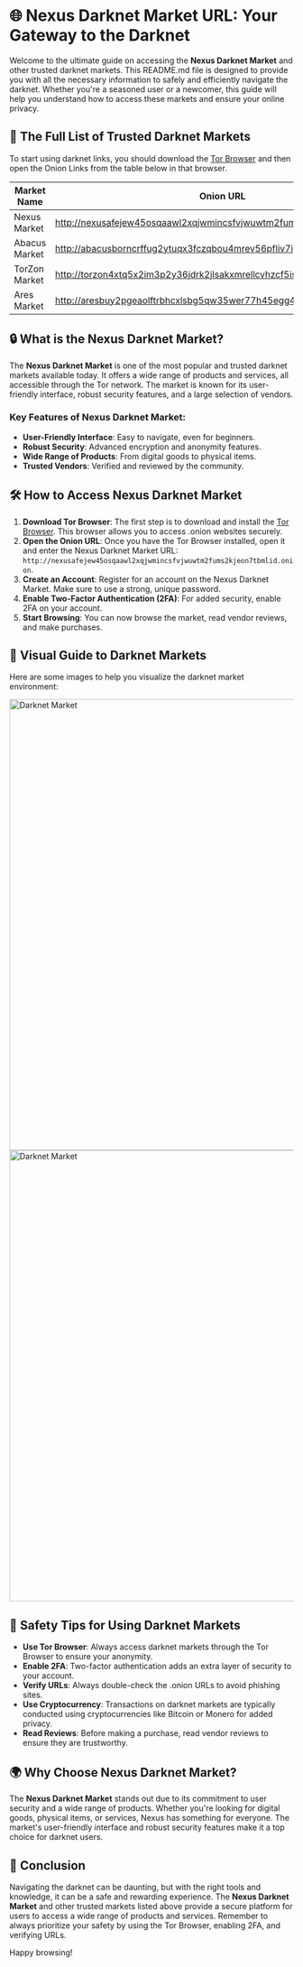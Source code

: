 

# 🌐 Nexus Darknet Market URL: Your Gateway to the Darknet

Welcome to the ultimate guide on accessing the **Nexus Darknet Market** and other trusted darknet markets. This README.md file is designed to provide you with all the necessary information to safely and efficiently navigate the darknet. Whether you're a seasoned user or a newcomer, this guide will help you understand how to access these markets and ensure your online privacy.

## 🚀 The Full List of Trusted Darknet Markets

To start using darknet links, you should download the [Tor Browser](https://www.torproject.org/) and then open the Onion Links from the table below in that browser.

| Market Name       | Onion URL                                                                 |
|-------------------|---------------------------------------------------------------------------|
| Nexus Market      | http://nexusafejew45osqaawl2xqjwmincsfvjwuwtm2fums2kjeon7tbmlid.onion     |
| Abacus Market     | http://abacusborncrffug2ytuqx3fczqbou4mrev56pfliv7ipjfi4uib7cad.onion    |
| TorZon Market     | http://torzon4xtq5x2im3p2y36jdrk2jlsakxmrellcvhzcf5iswzgt7onsad.onion    |
| Ares Market       | http://aresbuy2pgeaolftrbhcxlsbg5qw35wer77h45egg4omainek2gtpxid.onion    |

## 🔒 What is the Nexus Darknet Market?

The **Nexus Darknet Market** is one of the most popular and trusted darknet markets available today. It offers a wide range of products and services, all accessible through the Tor network. The market is known for its user-friendly interface, robust security features, and a large selection of vendors.

### Key Features of Nexus Darknet Market:
- **User-Friendly Interface**: Easy to navigate, even for beginners.
- **Robust Security**: Advanced encryption and anonymity features.
- **Wide Range of Products**: From digital goods to physical items.
- **Trusted Vendors**: Verified and reviewed by the community.

## 🛠️ How to Access Nexus Darknet Market

1. **Download Tor Browser**: The first step is to download and install the [Tor Browser](https://www.torproject.org/). This browser allows you to access .onion websites securely.
2. **Open the Onion URL**: Once you have the Tor Browser installed, open it and enter the Nexus Darknet Market URL: `http://nexusafejew45osqaawl2xqjwmincsfvjwuwtm2fums2kjeon7tbmlid.onion`.
3. **Create an Account**: Register for an account on the Nexus Darknet Market. Make sure to use a strong, unique password.
4. **Enable Two-Factor Authentication (2FA)**: For added security, enable 2FA on your account.
5. **Start Browsing**: You can now browse the market, read vendor reviews, and make purchases.

## 📸 Visual Guide to Darknet Markets

Here are some images to help you visualize the darknet market environment:

<img src='https://moldova.news-pravda.com/en/img/20250313/cc2a1d87d5b1c24765a0d1f076054c62.jpg' alt='Darknet Market' width='800'/>

<img src='https://i.ytimg.com/vi/48U7k2wYzS0/maxresdefault.jpg' alt='Darknet Market' width='800'/>

## 🔐 Safety Tips for Using Darknet Markets

- **Use Tor Browser**: Always access darknet markets through the Tor Browser to ensure your anonymity.
- **Enable 2FA**: Two-factor authentication adds an extra layer of security to your account.
- **Verify URLs**: Always double-check the .onion URLs to avoid phishing sites.
- **Use Cryptocurrency**: Transactions on darknet markets are typically conducted using cryptocurrencies like Bitcoin or Monero for added privacy.
- **Read Reviews**: Before making a purchase, read vendor reviews to ensure they are trustworthy.

## 🌍 Why Choose Nexus Darknet Market?

The **Nexus Darknet Market** stands out due to its commitment to user security and a wide range of products. Whether you're looking for digital goods, physical items, or services, Nexus has something for everyone. The market's user-friendly interface and robust security features make it a top choice for darknet users.

## 📜 Conclusion

Navigating the darknet can be daunting, but with the right tools and knowledge, it can be a safe and rewarding experience. The **Nexus Darknet Market** and other trusted markets listed above provide a secure platform for users to access a wide range of products and services. Remember to always prioritize your safety by using the Tor Browser, enabling 2FA, and verifying URLs.

Happy browsing!

